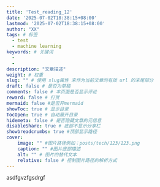 ```yaml
---
title: 'Test_reading_12'
date: '2025-07-02T18:38:15+08:00'
lastmod: '2025-07-02T18:38:15+08:00'
author: "XX"
tags: # 标签
  - test
  - machine learning
keywords: # 关键词
  - 
  - 
description: "文章描述"
weight: # 权重
slug: "" # 使用 slug属性 来作为当前文章的有效 url 的末尾部分
draft: false # 是否为草稿
comments: false # 本页面是否显示评论
reward: false # 打赏
mermaid: false #是否开mermaid
showToc: true # 显示目录
TocOpen: true # 自动展开目录
hidemeta: false # 是否隐藏文章的元信息
disableShare: true # 底部不显示分享栏
showbreadcrumbs: true #顶部显示路径
cover:
    image: "" #图片路径例如：posts/tech/123/123.png
    caption: "" #图片底部描述
    alt: "" # 图片的替代文本
    relative: false # 控制图片路径的解析方式
---
```

asdfgvzfgsdrgf